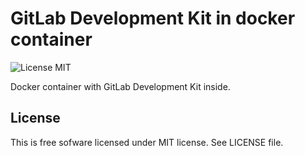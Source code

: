 # GitLab Development Kit in docker container

![License MIT](https://img.shields.io/badge/license-MIT-blue.svg)

Docker container with GitLab Development Kit inside.

## License

This is free sofware licensed under MIT license. See LICENSE file.
